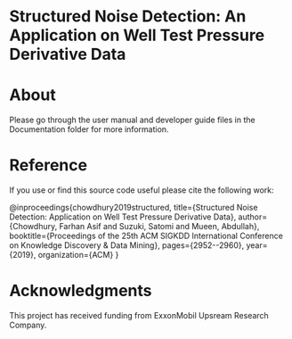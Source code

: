 # Structured Noise Detection: An Application on Well Test Pressure Derivative Data

# About




Please go through the user manual and developer guide files in the Documentation folder for more information.

# Reference
If you use or find this source code useful please cite the following work:

@inproceedings{chowdhury2019structured,
  title={Structured Noise Detection: Application on Well Test Pressure Derivative Data},
  author={Chowdhury, Farhan Asif and Suzuki, Satomi and Mueen, Abdullah},
  booktitle={Proceedings of the 25th ACM SIGKDD International Conference on Knowledge Discovery \& Data Mining},
  pages={2952--2960},
  year={2019},
  organization={ACM}
}

# Acknowledgments
This project has received funding from ExxonMobil Upsream Research Company.
